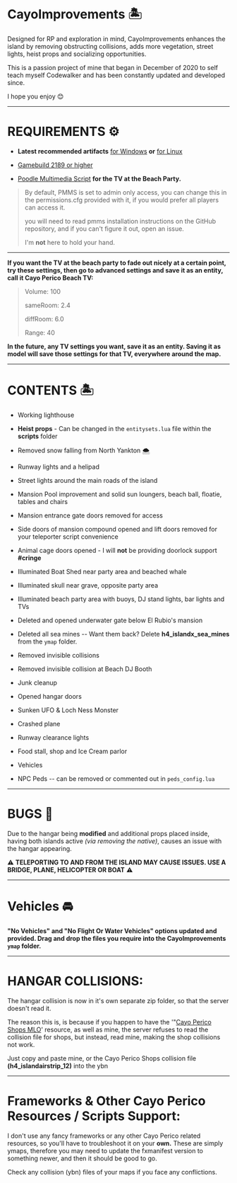 # CayoImprovements 🏝️

Designed for RP and exploration in mind, CayoImprovements enhances the island by removing obstructing collisions, adds more vegetation, street lights, heist props and socializing opportunities. 

This is a passion project of mine that began in December of 2020 to self teach myself Codewalker and has been constantly updated and developed since. 

I hope you enjoy 😊

---------------------------------------

# **REQUIREMENTS** ⚙️

- **Latest recommended artifacts** [for Windows](https://runtime.fivem.net/artifacts/fivem/build_server_windows/master/) **or** [for Linux](https://runtime.fivem.net/artifacts/fivem/build_proot_linux/master/)

-  [Gamebuild 2189 or higher](https://forum.cfx.re/t/tutorial-forcing-gamebuild-to-casino-cayo-perico-or-tuners-update/4784977)

- [Poodle Multimedia Script](https://github.com/kibook/pmms) **for the TV at the Beach Party.** 

> By default, PMMS is set to admin only 
> access, you can change this in the 
> permissions.cfg provided with it, if you 
> would prefer all players can access it.
>
> you will need to read pmms installation 
> instructions on the GitHub repository, and if you
> can't figure it out, open an issue. 
>
> I'm **not** here to hold your hand.

---------------------------------------

**If you want the TV at the beach party to fade out nicely at a certain point, try these settings, then go to advanced settings and save it as an entity, call it Cayo Perico Beach TV:**

> Volume: 100
> 
> sameRoom: 2.4
> 
> diffRoom: 6.0
> 
> Range: 40

**In the future, any TV settings you want, save it as an entity. Saving it as model will save those settings for that TV, everywhere around the map.**

---------------------------------------

# CONTENTS 🏝️

- Working lighthouse

- **Heist props**  - Can be changed in the `entitysets.lua` file within the **scripts** folder

- Removed snow falling from North Yankton 🌨️

- Runway lights and a helipad

- Street lights around the main roads of the island

- Mansion Pool improvement and solid sun loungers, beach ball, floatie, tables and chairs

- Mansion entrance gate doors removed for access

- Side doors of mansion compound opened and lift doors removed for your teleporter script convenience

- Animal cage doors opened - I will **not** be providing doorlock support **#cringe**

- Illuminated Boat Shed near party area and beached whale

- Illuminated skull near grave, opposite party area

- Illuminated beach party area with buoys, DJ stand lights, bar lights and TVs

- Deleted and opened underwater gate below El Rubio's mansion

- Deleted all sea mines -- Want them back? Delete **h4_islandx_sea_mines** from the `ymap` folder.

- Removed invisible collisions

- Removed invisible collision at Beach DJ Booth

- Junk cleanup

- Opened hangar doors

- Sunken UFO & Loch Ness Monster

- Crashed plane

- Runway clearance lights

- Food stall, shop and Ice Cream parlor

- Vehicles

- NPC Peds -- can be removed or commented out in `peds_config.lua`

---------------------------------------

# BUGS 🐛

Due to the hangar being **modified** and additional props placed inside, having both islands active *(via removing the native)*, causes an issue with the hangar appearing.

 ⚠️ **TELEPORTING TO AND FROM THE ISLAND **MAY** CAUSE ISSUES. USE A BRIDGE, PLANE, HELICOPTER OR BOAT** ⚠️


---------------------------------------

# Vehicles 🚘

**"No Vehicles" and "No Flight Or Water Vehicles" options updated and provided. Drag and drop the files you require into the CayoImprovements `ymap` folder.**

---------------------------------------

# **HANGAR COLLISIONS:**

The hangar collision is now in it's own separate zip folder, so that the server doesn't read it.

The reason this is, is because if you happen to have the '"[Cayo Perico Shops MLO](https://forum.cfx.re/t/mlo-cayo-perico-shops/1994908)' resource, as well as mine, the server refuses to read the collision file for shops, but instead, read mine, making the shop collisions not work. 

Just copy and paste mine, or the Cayo Perico Shops collision file **(h4_islandairstrip_12)** into the ybn 

---------------------------------------

# Frameworks & Other Cayo Perico Resources / Scripts Support:

I don't use any fancy frameworks or any other Cayo Perico related resources, so you'll have to troubleshoot it on your **own.** These are simply ymaps, therefore you may need to update the fxmanifest version to something newer, and then it should be good to go.

Check any collision (ybn) files of your maps if you face any conflictions.
